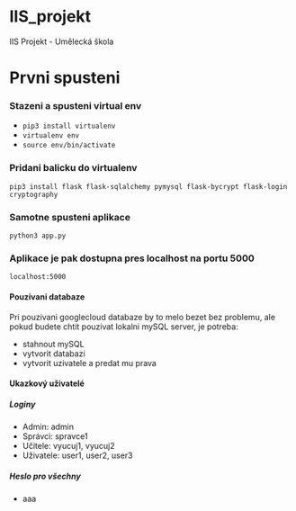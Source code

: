 # IIS_projekt
IIS Projekt - Umělecká škola

# Prvni spusteni
### Stazeni a spusteni virtual env
- `pip3 install virtualenv`
- `virtualenv env`
- `source env/bin/activate`

### Pridani balicku do virtualenv
`pip3 install flask flask-sqlalchemy pymysql flask-bycrypt flask-login cryptography`

### Samotne spusteni aplikace
`python3 app.py`
### Aplikace je pak dostupna pres localhost na portu 5000
`localhost:5000`

#### Pouzivani databaze
Pri pouzivani googlecloud databaze by to melo bezet bez problemu, ale pokud budete chtit pouzivat lokalni mySQL server, je potreba:
- stahnout mySQL
- vytvorit databazi
- vytvorit uzivatele a predat mu prava


#### Ukazkový uživatelé
##### Loginy
- Admin: admin
- Správci: spravce1
- Učitele: vyucuj1, vyucuj2
- Uživatele: user1, user2, user3
##### Heslo pro všechny
- aaa